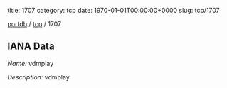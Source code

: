 title: 1707
category: tcp
date: 1970-01-01T00:00:00+0000
slug: tcp/1707

[portdb](/) / [tcp](/category/tcp.html) / 1707


## IANA Data

_Name:_ vdmplay

_Description:_ vdmplay

